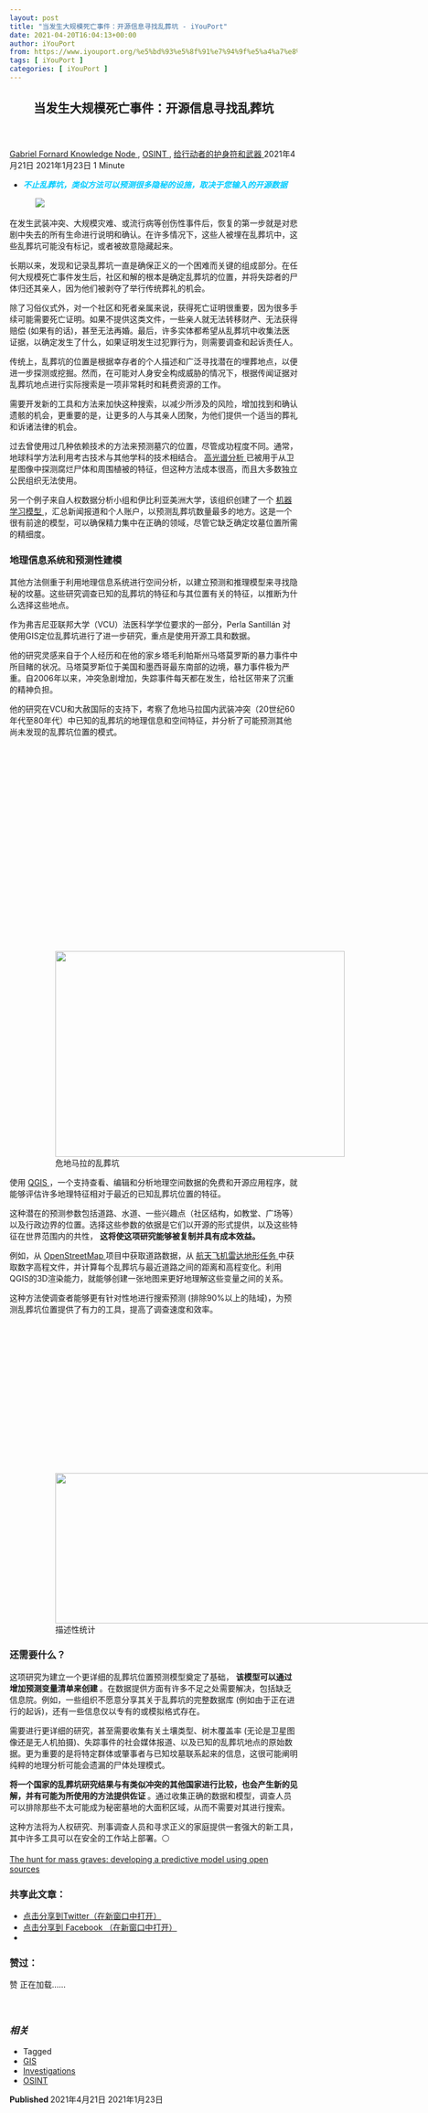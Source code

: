 ```yaml
---
layout: post
title: "当发生大规模死亡事件：开源信息寻找乱葬坑 - iYouPort"
date: 2021-04-20T16:04:13+00:00
author: iYouPort
from: https://www.iyouport.org/%e5%bd%93%e5%8f%91%e7%94%9f%e5%a4%a7%e8%a7%84%e6%a8%a1%e6%ad%bb%e4%ba%a1%e4%ba%8b%e4%bb%b6%ef%bc%9a%e5%bc%80%e6%ba%90%e4%bf%a1%e6%81%af%e5%af%bb%e6%89%be%e4%b9%b1%e8%91%ac%e5%9d%91/
tags: [ iYouPort ]
categories: [ iYouPort ]
---
```


<article class="post-15840 post type-post status-publish format-standard has-post-thumbnail hentry category-knowledge-node category-osint category-67 tag-gis tag-investigations tag-osint" id="post-15840">
 <header class="entry-header">
  <h1 class="entry-title">
   当发生大规模死亡事件：开源信息寻找乱葬坑
  </h1>
 </header>
 <div class="entry-meta">
  <span class="byline">
   <a href="https://www.iyouport.org/author/gabrielfornard/" rel="author" title="由Gabriel Fornard发布">
    Gabriel Fornard
   </a>
  </span>
  <span class="cat-links">
   <a href="https://www.iyouport.org/category/knowledge-node/" rel="category tag">
    Knowledge Node
   </a>
   ,
   <a href="https://www.iyouport.org/category/osint/" rel="category tag">
    OSINT
   </a>
   ,
   <a href="https://www.iyouport.org/category/%e7%bb%99%e8%a1%8c%e5%8a%a8%e8%80%85%e7%9a%84%e6%8a%a4%e8%ba%ab%e7%ac%a6%e5%92%8c%e6%ad%a6%e5%99%a8/" rel="category tag">
    给行动者的护身符和武器
   </a>
  </span>
  <span class="published-on">
   <time class="entry-date published" datetime="2021-04-21T00:04:13+08:00">
    2021年4月21日
   </time>
   <time class="updated" datetime="2021-01-23T01:47:10+08:00">
    2021年1月23日
   </time>
  </span>
  <span class="word-count">
   1 Minute
  </span>
 </div>
 <div class="entry-content">
  <ul>
   <li class="graf graf--p">
    <span style="color: #00ccff;">
     <em>
      <strong>
       不止乱葬坑，类似方法可以预测很多隐秘的设施，取决于您输入的开源数据
      </strong>
     </em>
    </span>
   </li>
  </ul>
  <figure class="graf graf--figure">
   <img class="graf-image aligncenter jetpack-lazy-image" data-height="513" data-image-id="0*BfjrnKSbW_owWeOd" data-lazy-src="https://cdn-images-1.medium.com/max/1067/0*BfjrnKSbW_owWeOd?is-pending-load=1" data-width="770" src="https://cdn-images-1.medium.com/max/1067/0*BfjrnKSbW_owWeOd" srcset="data:image/gif;base64,R0lGODlhAQABAIAAAAAAAP///yH5BAEAAAAALAAAAAABAAEAAAIBRAA7"/>
   <noscript>
    <img class="graf-image aligncenter" data-height="513" data-image-id="0*BfjrnKSbW_owWeOd" data-width="770" src="https://cdn-images-1.medium.com/max/1067/0*BfjrnKSbW_owWeOd"/>
   </noscript>
  </figure>
  <p class="graf graf--p">
   在发生武装冲突、大规模灾难、或流行病等创伤性事件后，恢复的第一步就是对悲剧中失去的所有生命进行说明和确认。在许多情况下，这些人被埋在乱葬坑中，这些乱葬坑可能没有标记，或者被故意隐藏起来。
  </p>
  <p class="graf graf--p">
   长期以来，发现和记录乱葬坑一直是确保正义的一个困难而关键的组成部分。在任何大规模死亡事件发生后，社区和解的根本是确定乱葬坑的位置，并将失踪者的尸体归还其亲人，因为他们被剥夺了举行传统葬礼的机会。
  </p>
  <p class="graf graf--p">
   除了习俗仪式外，对一个社区和死者亲属来说，获得死亡证明很重要，因为很多手续可能需要死亡证明。如果不提供这类文件，一些亲人就无法转移财产、无法获得赔偿 (如果有的话)，甚至无法再婚。最后，许多实体都希望从乱葬坑中收集法医证据，以确定发生了什么，如果证明发生过犯罪行为，则需要调查和起诉责任人。
  </p>
  <p class="graf graf--p">
   传统上，乱葬坑的位置是根据幸存者的个人描述和广泛寻找潜在的埋葬地点，以便进一步探测或挖掘。然而，在可能对人身安全构成威胁的情况下，根据传闻证据对乱葬坑地点进行实际搜索是一项非常耗时和耗费资源的工作。
  </p>
  <p class="graf graf--p">
   需要开发新的工具和方法来加快这种搜索，以减少所涉及的风险，增加找到和确认遗骸的机会，更重要的是，让更多的人与其亲人团聚，为他们提供一个适当的葬礼和诉诸法律的机会。
  </p>
  <p class="graf graf--p">
   过去曾使用过几种依赖技术的方法来预测墓穴的位置，尽管成功程度不同。通常，地球科学方法利用考古技术与其他学科的技术相结合。
   <a class="markup--anchor markup--p-anchor" data-href="https://en.wikipedia.org/wiki/Hyperspectral_imaging" href="https://en.wikipedia.org/wiki/Hyperspectral_imaging" rel="noopener" target="_blank">
    高光谱分析
   </a>
   已被用于从卫星图像中探测腐烂尸体和周围植被的特征，但这种方法成本很高，而且大多数独立公民组织无法使用。
  </p>
  <p class="graf graf--p">
   另一个例子来自人权数据分析小组和伊比利亚美洲大学，该组织创建了一个
   <a class="markup--anchor markup--p-anchor" data-href="https://hrdag.org/mexico/" href="https://hrdag.org/mexico/" rel="noopener" target="_blank">
    机器学习模型
   </a>
   ，汇总新闻报道和个人账户，以预测乱葬坑数量最多的地方。这是一个很有前途的模型，可以确保精力集中在正确的领域，尽管它缺乏确定坟墓位置所需的精细度。
  </p>
  <h3 class="graf graf--p">
   <strong class="markup--strong markup--p-strong">
    地理信息系统和预测性建模
   </strong>
  </h3>
  <p class="graf graf--p">
   其他方法侧重于利用地理信息系统进行空间分析，以建立预测和推理模型来寻找隐秘的坟墓。这些研究调查已知的乱葬坑的特征和与其位置有关的特征，以推断为什么选择这些地点。
  </p>
  <p class="graf graf--p">
   作为弗吉尼亚联邦大学（VCU）法医科学学位要求的一部分，Perla Santillán 对使用GIS定位乱葬坑进行了进一步研究，重点是使用开源工具和数据。
  </p>
  <p class="graf graf--p">
   他的研究灵感来自于个人经历和在他的家乡塔毛利帕斯州马塔莫罗斯的暴力事件中所目睹的状况。马塔莫罗斯位于美国和墨西哥最东南部的边境，暴力事件极为严重。自2006年以来，冲突急剧增加，失踪事件每天都在发生，给社区带来了沉重的精神负担。
  </p>
  <p class="graf graf--p">
   他的研究在VCU和大赦国际的支持下，考察了危地马拉国内武装冲突（20世纪60年代至80年代）中已知的乱葬坑的地理信息和空间特征，并分析了可能预测其他尚未发现的乱葬坑位置的模式。
  </p>
  <figure class="graf graf--figure">
   <p>
    <figure class="wp-caption aligncenter" style="width: 506px">
     <img alt="" class="graf-image jetpack-lazy-image" data-height="360" data-image-id="0*4iKsVNiWlZQTwXOl.png" data-lazy-src="https://i2.wp.com/cdn-images-1.medium.com/max/1067/0*4iKsVNiWlZQTwXOl.png?resize=506%2C360&amp;is-pending-load=1#038;ssl=1" data-recalc-dims="1" data-width="506" height="360" src="https://i2.wp.com/cdn-images-1.medium.com/max/1067/0*4iKsVNiWlZQTwXOl.png?resize=506%2C360&amp;ssl=1" srcset="data:image/gif;base64,R0lGODlhAQABAIAAAAAAAP///yH5BAEAAAAALAAAAAABAAEAAAIBRAA7" width="506"/>
     <noscript>
      <img alt="" class="graf-image" data-height="360" data-image-id="0*4iKsVNiWlZQTwXOl.png" data-recalc-dims="1" data-width="506" height="360" src="https://i2.wp.com/cdn-images-1.medium.com/max/1067/0*4iKsVNiWlZQTwXOl.png?resize=506%2C360&amp;ssl=1" width="506"/>
     </noscript>
     <figcaption class="wp-caption-text">
      危地马拉的乱葬坑
     </figcaption>
    </figure>
   </p>
  </figure>
  <p class="graf graf--p">
   使用
   <a class="markup--anchor markup--p-anchor" data-href="https://www.qgis.org/en/site/" href="https://www.qgis.org/en/site/" rel="noopener" target="_blank">
    QGIS
   </a>
   ，一个支持查看、编辑和分析地理空间数据的免费和开源应用程序，就能够评估许多地理特征相对于最近的已知乱葬坑位置的特征。
  </p>
  <p class="graf graf--p">
   这种潜在的预测参数包括道路、水道、一些兴趣点（社区结构，如教堂、广场等）以及行政边界的位置。选择这些参数的依据是它们以开源的形式提供，以及这些特征在世界范围内的共性，
   <strong class="markup--strong markup--p-strong">
    这将使这项研究能够被复制并具有成本效益。
   </strong>
  </p>
  <p class="graf graf--p">
   例如，从
   <a class="markup--anchor markup--p-anchor" data-href="https://www.openstreetmap.org/#map=6/39.031/35.252" href="https://www.openstreetmap.org/#map=6/39.031/35.252" rel="noopener" target="_blank">
    OpenStreetMap
   </a>
   项目中获取道路数据，从
   <a class="markup--anchor markup--p-anchor" data-href="https://www2.jpl.nasa.gov/srtm/" href="https://www2.jpl.nasa.gov/srtm/" rel="noopener" target="_blank">
    航天飞机雷达地形任务
   </a>
   中获取数字高程文件，并计算每个乱葬坑与最近道路之间的距离和高程变化。利用QGIS的3D渲染能力，就能够创建一张地图来更好地理解这些变量之间的关系。
  </p>
  <p class="graf graf--p">
   这种方法使调查者能够更有针对性地进行搜索预测 (排除90%以上的陆域)，为预测乱葬坑位置提供了有力的工具，提高了调查速度和效率。
  </p>
  <figure class="graf graf--figure">
   <p>
    <figure class="wp-caption aligncenter" style="width: 1067px">
     <img alt="" class="graf-image jetpack-lazy-image" data-height="462" data-image-id="1*qLuCM-ETxYNwG5Yn1axc-A.png" data-lazy-src="https://i2.wp.com/cdn-images-1.medium.com/max/1067/1*qLuCM-ETxYNwG5Yn1axc-A.png?resize=1067%2C263&amp;is-pending-load=1#038;ssl=1" data-recalc-dims="1" data-width="1872" height="263" src="https://i2.wp.com/cdn-images-1.medium.com/max/1067/1*qLuCM-ETxYNwG5Yn1axc-A.png?resize=1067%2C263&amp;ssl=1" srcset="data:image/gif;base64,R0lGODlhAQABAIAAAAAAAP///yH5BAEAAAAALAAAAAABAAEAAAIBRAA7" width="1067"/>
     <noscript>
      <img alt="" class="graf-image" data-height="462" data-image-id="1*qLuCM-ETxYNwG5Yn1axc-A.png" data-recalc-dims="1" data-width="1872" height="263" src="https://i2.wp.com/cdn-images-1.medium.com/max/1067/1*qLuCM-ETxYNwG5Yn1axc-A.png?resize=1067%2C263&amp;ssl=1" width="1067"/>
     </noscript>
     <figcaption class="wp-caption-text">
      描述性统计
     </figcaption>
    </figure>
   </p>
  </figure>
  <h3 class="graf graf--p">
   <strong class="markup--strong markup--p-strong">
    还需要什么？
   </strong>
  </h3>
  <p class="graf graf--p">
   这项研究为建立一个更详细的乱葬坑位置预测模型奠定了基础，
   <strong class="markup--strong markup--p-strong">
    该模型可以通过增加预测变量清单来创建
   </strong>
   。在数据提供方面有许多不足之处需要解决，包括缺乏信息院。例如，一些组织不愿意分享其关于乱葬坑的完整数据库 (例如由于正在进行的起诉)，还有一些信息仅以专有的或模拟格式存在。
  </p>
  <p class="graf graf--p">
   需要进行更详细的研究，甚至需要收集有关土壤类型、树木覆盖率 (无论是卫星图像还是无人机拍摄)、失踪事件的社会媒体报道、以及已知的乱葬坑地点的原始数据。更为重要的是将特定群体或肇事者与已知坟墓联系起来的信息，这很可能阐明纯粹的地理分析可能会遗漏的尸体处理模式。
  </p>
  <p class="graf graf--p">
   <strong class="markup--strong markup--p-strong">
    将一个国家的乱葬坑研究结果与有类似冲突的其他国家进行比较，也会产生新的见解，并有可能为所使用的方法提供佐证
   </strong>
   。通过收集正确的数据和模型，调查人员可以排除那些不太可能成为秘密墓地的大面积区域，从而不需要对其进行搜索。
  </p>
  <p class="graf graf--p">
   这种方法将为人权研究、刑事调查人员和寻求正义的家庭提供一套强大的新工具，其中许多工具可以在安全的工作站上部署。⚪️
  </p>
  <p class="graf graf--p">
   <a class="markup--anchor markup--p-anchor" data-href="https://citizenevidence.org/2020/06/24/the-hunt-for-mass-graves-developing-a-predictive-model-using-open-sources/" href="https://citizenevidence.org/2020/06/24/the-hunt-for-mass-graves-developing-a-predictive-model-using-open-sources/" rel="noopener" target="_blank">
    The hunt for mass graves: developing a predictive model using open sources
   </a>
  </p>
  <div id="atatags-1611829871-60afa228313a2">
  </div>
  <div class="sharedaddy sd-sharing-enabled">
   <div class="robots-nocontent sd-block sd-social sd-social-icon sd-sharing">
    <h3 class="sd-title">
     共享此文章：
    </h3>
    <div class="sd-content">
     <ul>
      <li class="share-twitter">
       <a class="share-twitter sd-button share-icon no-text" data-shared="sharing-twitter-15840" href="https://www.iyouport.org/%e5%bd%93%e5%8f%91%e7%94%9f%e5%a4%a7%e8%a7%84%e6%a8%a1%e6%ad%bb%e4%ba%a1%e4%ba%8b%e4%bb%b6%ef%bc%9a%e5%bc%80%e6%ba%90%e4%bf%a1%e6%81%af%e5%af%bb%e6%89%be%e4%b9%b1%e8%91%ac%e5%9d%91/?share=twitter" rel="nofollow noopener noreferrer" target="_blank" title="点击分享到Twitter">
        <span>
        </span>
        <span class="sharing-screen-reader-text">
         点击分享到Twitter（在新窗口中打开）
        </span>
       </a>
      </li>
      <li class="share-facebook">
       <a class="share-facebook sd-button share-icon no-text" data-shared="sharing-facebook-15840" href="https://www.iyouport.org/%e5%bd%93%e5%8f%91%e7%94%9f%e5%a4%a7%e8%a7%84%e6%a8%a1%e6%ad%bb%e4%ba%a1%e4%ba%8b%e4%bb%b6%ef%bc%9a%e5%bc%80%e6%ba%90%e4%bf%a1%e6%81%af%e5%af%bb%e6%89%be%e4%b9%b1%e8%91%ac%e5%9d%91/?share=facebook" rel="nofollow noopener noreferrer" target="_blank" title="点击分享到 Facebook ">
        <span>
        </span>
        <span class="sharing-screen-reader-text">
         点击分享到 Facebook （在新窗口中打开）
        </span>
       </a>
      </li>
      <li class="share-end">
      </li>
     </ul>
    </div>
   </div>
  </div>
  <div class="sharedaddy sd-block sd-like jetpack-likes-widget-wrapper jetpack-likes-widget-unloaded" data-name="like-post-frame-161182987-15840-60afa228319cf" data-src="https://widgets.wp.com/likes/#blog_id=161182987&amp;post_id=15840&amp;origin=www.iyouport.org&amp;obj_id=161182987-15840-60afa228319cf" id="like-post-wrapper-161182987-15840-60afa228319cf">
   <h3 class="sd-title">
    赞过：
   </h3>
   <div class="likes-widget-placeholder post-likes-widget-placeholder" style="height: 55px;">
    <span class="button">
     <span>
      赞
     </span>
    </span>
    <span class="loading">
     正在加载……
    </span>
   </div>
   <span class="sd-text-color">
   </span>
   <a class="sd-link-color">
   </a>
  </div>
  <div class="jp-relatedposts" id="jp-relatedposts">
   <h3 class="jp-relatedposts-headline">
    <em>
     相关
    </em>
   </h3>
  </div>
 </div>
 <div class="entry-footer">
  <ul class="post-tags light-text">
   <li>
    Tagged
   </li>
   <li>
    <a href="https://www.iyouport.org/tag/gis/" rel="tag">
     GIS
    </a>
   </li>
   <li>
    <a href="https://www.iyouport.org/tag/investigations/" rel="tag">
     Investigations
    </a>
   </li>
   <li>
    <a href="https://www.iyouport.org/tag/osint/" rel="tag">
     OSINT
    </a>
   </li>
  </ul>
 </div>
 <div class="entry-author-wrapper">
  <div class="site-posted-on">
   <strong>
    Published
   </strong>
   <time class="entry-date published" datetime="2021-04-21T00:04:13+08:00">
    2021年4月21日
   </time>
   <time class="updated" datetime="2021-01-23T01:47:10+08:00">
    2021年1月23日
   </time>
  </div>
 </div>
</article>

